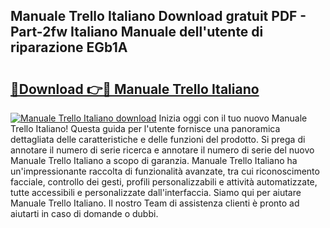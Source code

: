 ## Manuale Trello Italiano Download gratuit PDF - Part-2fw Italiano Manuale dell'utente di riparazione EGb1A

# <h2><a href="http://dfdh1hs.blite.top/?on=Manuale+Trello+Italiano">🔗Download 👉🔴 Manuale Trello Italiano</a></h2>

[![Manuale Trello Italiano download](https://i.imgur.com/lujVjoI.png)](http://dfdh1hs.blite.top/?on=Manuale+Trello+Italiano)
Inizia oggi con il tuo nuovo Manuale Trello Italiano! Questa guida per l'utente fornisce una panoramica dettagliata delle caratteristiche e delle funzioni del prodotto. Si prega di annotare il numero di serie ricerca e annotare il numero di serie del nuovo Manuale Trello Italiano a scopo di garanzia. Manuale Trello Italiano ha un'impressionante raccolta di funzionalità avanzate, tra cui riconoscimento facciale, controllo dei gesti, profili personalizzabili e attività automatizzate, tutte accessibili e personalizzate dall'interfaccia. Siamo qui per aiutare Manuale Trello Italiano. Il nostro Team di assistenza clienti è pronto ad aiutarti in caso di domande o dubbi.
